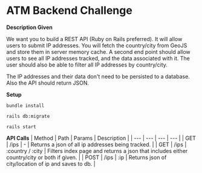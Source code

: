 # ATM Backend Challenge
**Description Given**

We want you to build a REST API (Ruby on Rails preferred). It will allow users to submit IP addresses. You will fetch the country/city from GeoJS and store them in server memory cache. A second end point should allow users to see all IP addresses tracked, and the data associated with it. The user should also be able to filter all IP addresses by country/city.

The IP addresses and their data don't need to be persisted to a database. Also the API should return JSON.


**Setup**

```bundle install```

```rails db:migrate```

```rails start```

**API Calls**
| Method | Path | Params | Description |
| --- | --- | --- | --- |
| GET | /ips | - | Returns a json of all ip addresses being tracked. |
| GET | /ips | :country / :city | Filters index page and returns a json that includes either country/city or both if given. |
| POST | /ips | :ip | Returns json of city/location of ip and saves to db. |
